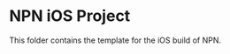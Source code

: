 <!--- Content managed by Project Forge, see [projectforge.md] for details. -->
# NPN iOS Project

This folder contains the template for the iOS build of NPN.
